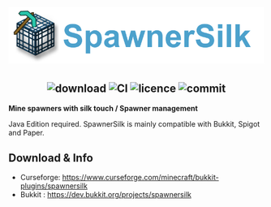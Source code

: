<h1  align="center">
    <img src="spawnersilk-logo.png" alt="SpawnerSilk" width="800" /><br>
</h1>

<h2  align="center">
        <img src="http://cf.way2muchnoise.eu/full_322295_downloads.svg" alt="download"/> 
    <img src="https://circleci.com/gh/apavarino/SpawnerSilk.svg?style=shield" alt="CI"/>
    <img src="https://img.shields.io/github/license/apavarino/spawnersilk" alt="licence"/>
    <img src="https://img.shields.io/github/last-commit/apavarino/spawnersilk" alt="commit"/> 
</h2>


**Mine spawners with silk touch / Spawner management**

Java Edition required. SpawnerSilk is mainly compatible with Bukkit, Spigot and Paper.

## Download & Info

* Curseforge: https://www.curseforge.com/minecraft/bukkit-plugins/spawnersilk
* Bukkit : https://dev.bukkit.org/projects/spawnersilk
